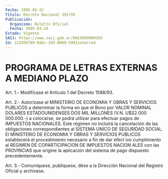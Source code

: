 ```yaml
---
Fecha: 1995-03-22
Título: Decreto Nacional 393/95
Publicación:
  Organismo: Boletín Oficial
  Fecha: 1995-03-24
Estado: Vigente
SAIJ: https://www.saij.gob.ar/DN19950000393
Id: 123456789-0abc-393-0000-5991soterced
---
```

# PROGRAMA DE LETRAS EXTERNAS A MEDIANO PLAZO

<a id="1"></a>
Art.  1.-  Modifícase  el  Artículo  1  del  Decreto  1588/93.

<a id="2"></a>
Art.  2.-  Autorízase  al  MINISTERIO  DE  ECONOMIA  Y OBRAS Y SERVICIOS  PUBLICOS a determinar la forma en que el Bono por  VALOR NOMINAL DOLARES  ESTADOUNIDENSES  DOS  MIL  MILLONES (V.N. U$S2.000 000.000.-)  a colocarse, se podrá utilizar para  efectuar  pagos de IMPUESTOS  NACIONALES.  Este régimen no incluirá la cancelación  de las obligaciones correspondientes  al  SISTEMA  UNICO  DE SEGURIDAD SOCIAL.  El  MINISTERIO  DE  ECONOMIA  Y OBRAS Y SERVICIOS PUBLICOS establecerá  el procedimiento necesario a  fin  de  dar  efect  ivo cumplimiento al  REGIMEN  DE  COPARTICIPACION  DE  IMPUESTOS NACION ALES  con las PROVINCIAS que origine la aplicación del  sistema  de pago dispuesto precedentemente.

<a id="3"></a>
Art. 3.- Comuníquese, publíquese, dése a la Dirección Nacional del Registro Oficial y archívese.